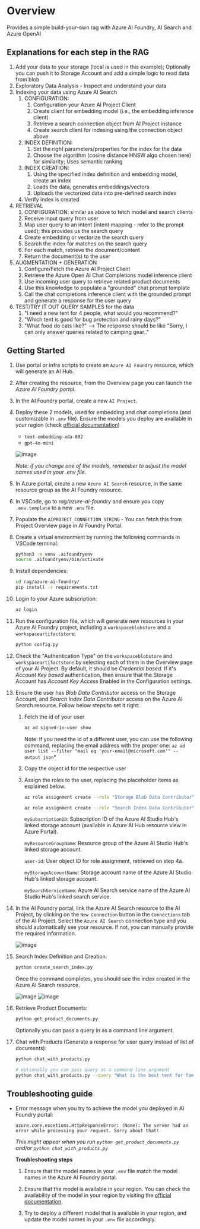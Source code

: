 # Overview

Provides a simple build-your-own rag with Azure AI Foundry, AI Search and Azure OpenAI

## Explanations for each step in the RAG

1. Add your data to your storage (local is used in this example); Optionally you can push it to Storage Account and add a simple logic to read data from blob
1. Exploratory Data Analysis - Inspect and understand your data
1. Indexing your data using Azure AI Search
   1. CONFIGURATION:
      1. Configuration your Azure AI Project Client
      1. Create client for embedding model (i.e., the embedding inference client)
      1. Retrieve a search connection object from AI Project instance
      1. Create search client for indexing using the connection object above
   1. INDEX DEFINITION:
      1. Set the right parameters/properties for the index for the data
      1. Choose the algorithm (cosine distance HNSW algo chosen here) for similarity; Uses semantic ranking
   1. INDEX CREATION:
      1. Using the specified index definition and embedding model, create an index
      1. Loads the data, generates embeddings/vectors
      1. Uploads the vectorized data into pre-defined search index
   1. Verify index is created
1. RETRIEVAL
   1. CONFIGURATION: similar as above to fetch model and search clients
   1. Receive input query from user
   1. Map user query to an intent (intent mapping - refer to the prompt used); this provides us the search query
   1. Create embedding or vectorize the search query
   1. Search the index for matches on the search query
   1. For each match, retrieve the document/content
   1. Return the document(s) to the user
1. AUGMENTATION + GENERATION
   1. Configure/Fetch the Azure AI Project Client
   1. Retrieve the Azure Open AI Chat Completions model inference client
   1. Use incoming user query to retrieve related product documents
   1. Use this knowledge to populate a "grounded" chat prompt template
   1. Call the chat completions inference client with the grounded prompt and generate a response for the user query
1. TEST/TRY IT OUT QUERY SAMPLES for the data
   1. "I need a new tent for 4 people, what would you recommend?"
   1. "Which tent is good for bug protection and rainy days?"
   1. "What food do cats like?" --> The response should be like "Sorry, I can only answer queries related to camping gear.."

## Getting Started

1. Use portal or infra scripts to create an `Azure AI Foundry` resource, which will generate an AI Hub.
1. After creating the resource, from the Overview page you can launch the *Azure AI Foundry portal*.
1. In the AI Foundry portal, create a new `AI Project`.
1. Deploy these 2 models, used for embedding and chat completions (and customizable in `.env` file). Ensure the models you deploy are available in your region (check [official documentation](https://learn.microsoft.com/en-us/azure/ai-services/openai/concepts/models?tabs=global-standard%2Cstandard-chat-completions#model-summary-table-and-region-availability))
   * `text-embedding-ada-002`
   * `gpt-4o-mini`

   ![image](assets/deployModels.png)

   *Note: if you change one of the models, remember to adjust the model names used in your .env file*.

1. In Azure portal, create a new `Azure AI Search` resource, in the same resource group as the AI Foundry resource.
1. In VSCode, go to *rag/azure-ai-foundry* and ensure you copy `.env.template` to a new `.env` file.
1. Populate the `AIPROJECT_CONNECTION_STRING` - You can fetch this from Project Overview page in AI Foundry Portal.
1. Create a virtual environment by running the following commands in VSCode terminal:

   ```bash
   python3 -m venv .aifoundryenv
   source .aifoundryenv/bin/activate
   ```

1. Install dependencies:

   ```bash
   cd rag/azure-ai-foundry/
   pip install -r requirements.txt
   ```

1. Login to your Azure subscription:

   ```bash
   az login
   ```

1. Run the configuration file, which will generate new resources in your Azure AI Foundry project, including a `workspaceblobstore` and a `workspaceartifactstore`:

   ```bash
   python config.py
   ```

1. Check the "Authentication Type" on the `workspaceblobstore` and `workspaceartifactstore` by selecting each of them in the Overview page of your AI Project. By default, it should be *Credential based*. If it's *Account Key based* authentication, then ensure that the Storage Account has *Account Key Access* Enabled in the Configuration settings.

1. Ensure the user has *Blob Data Contributor* access on the Storage Account, and *Search Index Data Contributor* access on the Azure AI Search resource. Follow below steps to set it right:

   1. Fetch the id of your user

      ```bash
      az ad signed-in-user show
      ```

      Note: if you need the id of a different user, you can use the following command, replacing the email address with the proper one: `az ad user list --filter "mail eq 'your-email@microsoft.com'" --output json`*

   1. Copy the object id for the respective user

   1. Assign the roles to the user, replacing the placeholder items as explained below.

      ```bash
      az role assignment create --role "Storage Blob Data Contributor" --scope /subscriptions/<mySubscriptionID>/resourceGroups/<myResourceGroupName>/providers/Microsoft.Storage/storageAccounts/<myStorageAccountName> --assignee-principal-type User --assignee-object-id "<user-id>"

      az role assignment create --role "Search Index Data Contributor" --scope /subscriptions/<mySubscriptionID>/resourceGroups/<myResourceGroupName>/providers/Microsoft.Search/searchServices/<mySearchServiceName> --assignee-principal-type User --assignee-object-id "<user-id>"
      ```

      `mySubscriptionID`: Subscription ID of the Azure AI Studio Hub's linked storage account (available in Azure AI Hub resource view in Azure Portal).

      `myResourceGroupName`: Resource group of the Azure AI Studio Hub's linked storage account.

      `user-id`: User object ID for role assignment, retrieved on step 4a.

      `myStorageAccountName`: Storage account name of the Azure AI Studio Hub's linked storage account.

      `mySearchServiceName`: Azure AI Search service name of the Azure AI Studio Hub's linked search service.

1. In the AI Foundry portal, link the Azure AI Search resource to the AI Project, by clicking on the `New Connection` button in the `Connections` tab of the AI Project. Select the `Azure AI Search` connection type and you should automatically see your resource. If not, you can manually provide the required information.

   ![image](assets/newConnection.png)

1. Search Index Definition and Creation:

   ```bash
   python create_search_index.py
   ```

   Once the command completes, you should see the index created in the Azure AI Search resource.

   ![image](assets/index.png)
   ![image](assets/indexSearch.png)

1. Retrieve Product Documents:

   ```bash
   python get_product_documents.py
   ```

   Optionally you can pass a query in as a command line argument.

1. Chat with Products (Generate a response for user query instead of list of documents):

   ```bash
   python chat_with_products.py

   # optionally you can pass query as a command line argument
   python chat_with_products.py --query "What is the best tent for families?"
   ```

## Troubleshooting guide

* Error message when you try to achieve the model you deployed in AI Foundry portal:

   ```text
   azure.core.excetions.HttpResponseError: (None): The server had an error while processing your request. Sorry about that!
   ```

   *This might appear when you run `python get_product_documents.py` and/or `python chat_with_products.py`*

   **Troubleshooting steps**

   1. Ensure that the model names in your `.env` file match the model names in the Azure AI Foundry portal.

   1. Ensure that the model is available in your region. You can check the availability of the model in your region by visiting the [official documentation](https://learn.microsoft.com/en-us/azure/ai-services/openai/concepts/models?tabs=global-standard%2Cstandard-chat-completions#model-summary-table-and-region-availability).

   1. Try to deploy a different model that is available in your region, and update the model names in your `.env` file accordingly.
